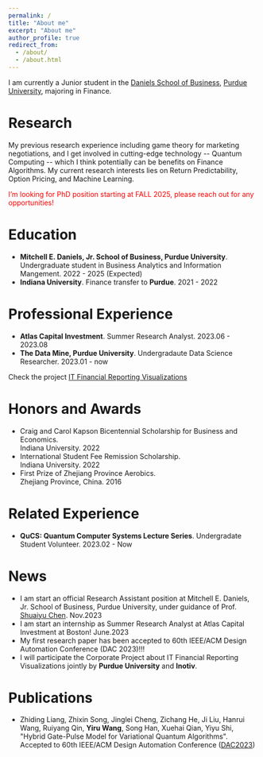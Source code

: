 ```yaml
---
permalink: /
title: "About me"
excerpt: "About me"
author_profile: true
redirect_from: 
  - /about/
  - /about.html
---
```

I am currently a Junior student in the [Daniels School of Business](https://business.purdue.edu/), [Purdue University](https://www.purdue.edu/?_ga=2.150530550.1905583263.1672936362-888941865.1649998921), majoring in Finance.

# Research
My previous research experience including game theory for marketing negotiations, and I get involved in cutting-edge technology -- Quantum Computing -- which I think potentially can be benefits on Finance Algorithms. My current research interests lies on Return Predictability, Option Pricing, and Machine Learning. 

<font color="red">I’m looking for PhD position starting at FALL 2025, please reach out for any opportunities!</font>

# Education

* **Mitchell E. Daniels, Jr. School of Business, Purdue University**. Undergraduate student in Business Analytics and Information Mangement. 2022 - 2025 (Expected)
* **Indiana University**. Finance transfer to **Purdue**. 2021 - 2022

# Professional Experience
* **Atlas Capital Investment**. Summer Research Analyst. 2023.06 - 2023.08
* **The Data Mine, Purdue University**. Undergradaute Data Science Researcher. 2023.01 - now

Check the project [IT Financial Reporting Visualizations](https://yiruwanghello.github.io/project/)
# Honors and Awards
* Craig and Carol Kapson Bicentennial Scholarship for Business and Economics. <br>Indiana University. 2022
* International Student Fee Remission Scholarship. <br>Indiana University. 2022
* First Prize of Zhejiang Province Aerobics. <br>Zhejiang Province, China. 2016

# Related Experience
* **QuCS: Quantum Computer Systems Lecture Series**. Undergradate Student Volunteer. 2023.02 - Now

# News

* I am start an official Research Assistant position at Mitchell E. Daniels, Jr. School of Business, Purdue University, under guidance of Prof. [Shuaiyu Chen](https://www.shuaiyuchen.com/).   Nov.2023
* I am start an internship as Summer Research Analyst at Atlas Capital Investment at Boston!    June.2023
* My first research paper has been accepted to 60th IEEE/ACM Design Automation Conference (DAC 2023)!!!
* I will participate the Corporate Project about IT Financial Reporting Visualizations jointly by **Purdue University** and **Inotiv**. 


# Publications
* Zhiding Liang, Zhixin Song, Jinglei Cheng, Zichang He, Ji Liu, Hanrui Wang, Ruiyang Qin, **Yiru Wang**, Song Han, Xuehai Qian, Yiyu Shi, "Hybrid Gate-Pulse Model for Variational Quantum Algorithms". Accepted to 60th IEEE/ACM Design Automation Conference ([DAC2023](https://arxiv.org/pdf/2212.00661.pdf))



